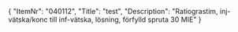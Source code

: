 {
  "ItemNr": "040112",
  "Title": "test",
  "Description": "Ratiograstim, inj-vätska/konc till inf-vätska, lösning, förfylld spruta 30 MIE"
}